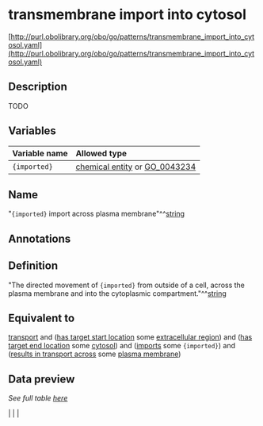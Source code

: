 # transmembrane import into cytosol

[http://purl.obolibrary.org/obo/go/patterns/transmembrane_import_into_cytosol.yaml](http://purl.obolibrary.org/obo/go/patterns/transmembrane_import_into_cytosol.yaml)

## Description

TODO




## Variables

| Variable name | Allowed type |
|:--------------|:-------------|
| `{imported}` | [chemical entity](http://purl.obolibrary.org/obo/CHEBI_24431) or [GO_0043234](http://purl.obolibrary.org/obo/GO_0043234) |

## Name

"`{imported}` import across plasma membrane"^^[string](http://www.w3.org/2001/XMLSchema#string)

## Annotations



## Definition

"The directed movement of `{imported}` from outside of a cell, across the plasma membrane and into the cytoplasmic compartment."^^[string](http://www.w3.org/2001/XMLSchema#string)

## Equivalent to

[transport](http://purl.obolibrary.org/obo/GO_0006810)  and ([has target start location](http://purl.obolibrary.org/obo/RO_0002338) some [extracellular region](http://purl.obolibrary.org/obo/GO_0005576))  and ([has target end location](http://purl.obolibrary.org/obo/RO_0002339) some [cytosol](http://purl.obolibrary.org/obo/GO_0005829))  and ([imports](http://purl.obolibrary.org/obo/RO_0002340) some `{imported}`)  and ([results in transport across](http://purl.obolibrary.org/obo/RO_0002342) some [plasma membrane](http://purl.obolibrary.org/obo/GO_0005886))







## Data preview

*See full table [here](https://github.com/geneontology/go-ontology/tree/master/src/design_patterns/transmembrane_import_into_cell.tsv)*

|  |
|


